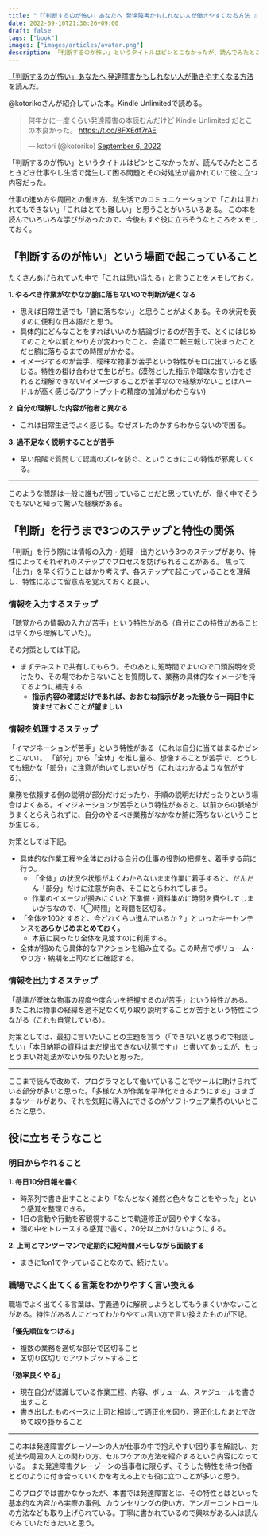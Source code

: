 ```yaml
---
title: "『「判断するのが怖い」あなたへ 発達障害かもしれない人が働きやすくなる方法 』を読んだ"
date: 2022-09-10T21:30:26+09:00
draft: false
tags: ["book"]
images: ["images/articles/avatar.png"]
description: 「判断するのが怖い」というタイトルはピンとこなかったが、読んでみたところときどき仕事やし生活で発生して困る問題とその対処法が書かれていて役に立つ内容だった。
---
```


[「判断するのが怖い」あなたへ 発達障害かもしれない人が働きやすくなる方法 ](https://www.amazon.co.jp/dp/B08CZSGQHV)を読んだ。

@kotorikoさんが紹介していた本。Kindle Unlimitedで読める。

<blockquote class="twitter-tweet"><p lang="ja" dir="ltr">何年かに一度くらい発達障害の本読むんだけど Kindle Unlimited だとこの本良かった。 <a href="https://t.co/8FXEdf7rAE">https://t.co/8FXEdf7rAE</a></p>&mdash; kotori (@kotoriko) <a href="https://twitter.com/kotoriko/status/1567079339916926977?ref_src=twsrc%5Etfw">September 6, 2022</a></blockquote> <script async src="https://platform.twitter.com/widgets.js" charset="utf-8"></script>

「判断するのが怖い」というタイトルはピンとこなかったが、読んでみたところときどき仕事やし生活で発生して困る問題とその対処法が書かれていて役に立つ内容だった。

仕事の進め方や周囲との働き方、私生活でのコミュニケーションで「これは言われてもできない」「これはとても難しい」と思うことがいろいろある。
この本を読んでいろいろな学びがあったので、今後もすぐ役に立ちそうなところをメモしておく。

## 「判断するのが怖い」という場面で起こっていること

たくさんあげられていた中で「これは思い当たる」と言うことをメモしておく。

**1. やるべき作業がなかなか腑に落ちないので判断が遅くなる**

- 思えば日常生活でも「腑に落ちない」と思うことがよくある。その状況を表すのに便利な日本語だと思う。
- 具体的にどんなことをすればいいのか結論づけるのが苦手で、とくにはじめてのことや以前とやり方が変わったこと、会議で二転三転して決まったことだと腑に落ちるまでの時間がかかる。
- イメージするのが苦手、曖昧な物事が苦手という特性がモロに出ていると感じる。特性の掛け合わせで生じがち。(漠然とした指示や曖昧な言い方をされると理解できない/イメージすることが苦手なので経験がないことはハードルが高く感じる/アウトプットの精度の加減がわからない)

**2. 自分の理解した内容が他者と異なる**

- これは日常生活でよく感じる。なぜズレたのかすらわからないので困る。

**3. 過不足なく説明することが苦手**

- 早い段階で質問して認識のズレを防ぐ、というときにこの特性が邪魔してくる。

***

このような問題は一般に誰もが困っていることだと思っていたが、働く中でそうでもないと知って驚いた経験がある。

## 「判断」を行うまで3つのステップと特性の関係

「判断」を行う際には情報の入力・処理・出力という3つのステップがあり、特性によってそれぞれのステップでプロセスを妨げられることがある。
焦って「出力」を早く行うことばかり考えず、各ステップで起こっていることを理解し、特性に応じて留意点を覚えておくと良い。

### 情報を入力するステップ

「聴覚からの情報の入力が苦手」という特性がある（自分にこの特性があることは早くから理解していた）。

その対策としては下記。

- まずテキストで共有してもらう。そのあとに短時間でよいので口頭説明を受けたり、その場でわからないことを質問して、業務の具体的なイメージを持てるように補完する
  - **指示内容の確認だけであれば、おおむね指示があった後から一両日中に済ませておくことが望ましい**

### 情報を処理するステップ

「イマジネーションが苦手」という特性がある（これは自分に当てはまるかピンとこない）。
「部分」から「全体」を推し量る、想像することが苦手で、どうしても細かな「部分」に注意が向いてしまいがち（これはわかるような気がする）。

業務を依頼する側の説明が部分だけだったり、手順の説明だけだったりという場合はよくある。イマジネーションが苦手という特性があると、以前からの脈絡がうまくとらえられずに、自分のやるべき業務がなかなか腑に落ちないということが生じる。

対策としては下記。

- 具体的な作業工程や全体における自分の仕事の役割の把握を、着手する前に行う。
  - 「全体」の状況や状態がよくわからないまま作業に着手すると、だんだん「部分」だけに注意が向き、そこにとらわれてしまう。
  - 作業のイメージが掴みにくいと下準備・資料集めに時間を費やしてしまいがちなので、「◯時間」と時間を区切る。
- 「全体を100とすると、今どれくらい進んでいるか？」といったキーセンテンスを**あらかじめまとめておく。**
  - 本筋に戻ったり全体を見渡すのに利用する。
- 全体が掴めたら具体的なアクションを組み立てる。この時点でボリューム・やり方・納期を上司などに確認する。

### 情報を出力するステップ

「基準が曖昧な物事の程度や度合いを把握するのが苦手」という特性がある。
またこれは物事の経緯を過不足なく切り取り説明することが苦手という特性につながる（これも自覚している）。

対策としては、最初に言いたいことの主題を言う（「できないと思うので相談したい」「本日納期の資料はまだ提出できない状態です」）と書いてあったが、もっとうまい対処法がないか知りたいと思った。

***

ここまで読んで改めて、プログラマとして働いていることでツールに助けられている部分が多いと思った。「多様な人が作業を平準化できるようにする」さまざまなツールがあり、それを気軽に導入にできるのがソフトウェア業界のいいところだと思う。

## 役に立ちそうなこと

### 明日からやれること

**1. 毎日10分日報を書く**

- 時系列で書き出すことにより「なんとなく雑然と色々なことをやった」という感覚を整理できる。
- 1日の言動や行動を客観視することで軌道修正が図りやすくなる。
- 頭の中をトレースする感覚で書く。20分以上かけないようにする。

**2. 上司とマンツーマンで定期的に短時間メモしながら面談する**
  
- まさに1on1でやっていることなので、続けたい。

### 職場でよく出てくる言葉をわかりやすく言い換える

職場でよく出てくる言葉は、字義通りに解釈しようとしてもうまくいかないことがある。特性がある人にとってわかりやすい言い方で言い換えたものが下記。

**「優先順位をつける」**

- 複数の業務を適切な部分で区切ること
- 区切り区切りでアウトプットすること

**「効率良くやる」**

- 現在自分が認識している作業工程、内容、ボリューム、スケジュールを書き出すこと
- 書き出したものベースに上司と相談して適正化を図り、適正化したあとで改めて取り掛かること

***

この本は発達障害グレーゾーンの人が仕事の中で抱えやすい困り事を解説し、対処法や周囲の人との関わり方、セルフケアの方法を紹介するという内容になっている。
また発達障害グレーゾーンの当事者に限らず、そうした特性を持つ他者とどのように付き合っていくかを考える上でも役に立つことが多いと思う。

このブログでは書かなかったが、本書では発達障害とは、その特性とはといった基本的な内容から実際の事例、カウンセリングの使い方、アンガーコントロールの方法なども取り上げられている。丁寧に書かれているので興味がある人は読んでみていただきたいと思う。
